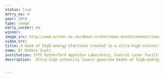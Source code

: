 ```yaml
---
status: live
entry_no: 4
year: 2014
type: image 
early_career: no 
winner: 
image_src: http://www.archer.ac.uk/about-archer/news-events/events/image-comp/gallery-2014/04_Entry_800.jpg
video_src: 
title: A beam of high-energy electrons created in a ultra-high-intensity laser-plasma interaction focuses within the gold target
name: Dr Robbie Scott
institution: STFC Rutherford Appleton Laboratory, Central Laser Facility
description:  Ultra-high-intensity lasers generate beams of high-energy electrons when they are fired at solid targets. In principal these electron beams can be used to initiate controlled thermonuclear fusion within the laboratory - a near infinite source of clean, green, energy. Previously the electron beam has been found to be highly divergent, meaning it is very inefficient at initiating fusion. Using the EPOCH code running on ARCHER, a new scheme has been investigated which has been shown to produce a beam of high-energy electrons instead focus within the target, potentially greatly improving the efficiency of the fusion scheme.

  
---
```

